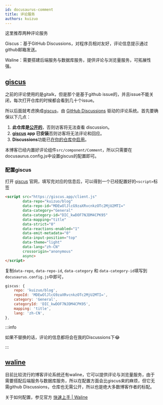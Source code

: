 ```yaml
---
id: docusaurus-comment
title: 评论服务
authors: kuizuo
---
```


这里推荐两种评论服务

Giscus：基于GitHub Discussions，对程序员相对友好，评论信息提示通过github邮箱发送。

Waline：需要搭建后端服务与数据库服务，提供评论与浏览量服务，可拓展性强。

## [giscus](https://giscus.app)

之前的评论使用的是gitalk，但是那个是基于github issue的，并且issue不能关闭，每次打开仓库的时候都会看到几十个issue。

所以后面就考虑换成[giscus](https://giscus.app/zh-CN)，由 [GitHub Discussions](https://docs.github.com/en/discussions) 驱动的评论系统。首先要确保以下几点：

1. **此仓库是[公开的](https://docs.github.com/en/github/administering-a-repository/managing-repository-settings/setting-repository-visibility#making-a-repository-public)**，否则访客将无法查看 discussion。
2. **[giscus](https://github.com/apps/giscus) app 已安装**否则访客将无法评论和回应。
3. **Discussions**功能已[在你的仓库中启用](https://docs.github.com/en/github/administering-a-repository/managing-repository-settings/enabling-or-disabling-github-discussions-for-a-repository)。

本博客已经内置好评论组件`src/component/Comment`，所以只需要在docusaurus.config.js中设置giscus的配置即可。

### 配置giscus

打开 [giscus](https://giscus.app/) 官网，填写完对应的信息后，可以得到一个已经配置好的`<script>`标签

```html
<script src="https://giscus.app/client.js"
        data-repo="kuizuo/blog"
        data-repo-id="MDEwOlJlcG9zaXRvcnkzOTc2MjU2MTI="
        data-category="General"
        data-category-id="DIC_kwDOF7NJDM4CPK95"
        data-mapping="title"
        data-strict="0"
        data-reactions-enabled="1"
        data-emit-metadata="0"
        data-input-position="top"
        data-theme="light"
        data-lang="zh-CN"
        crossorigin="anonymous"
        async>
</script>
```

复制`data-repo`, `data-repo-id`, `data-category` 和 `data-category-id`填写到`docusaurus.config.js`中即可，

```javascript title='docusaurus.config.js'
giscus: {
    repo: 'kuizuo/blog',
    repoId: 'MDEwOlJlcG9zaXRvcnkzOTc2MjU2MTI=',
    category: 'General',
    categoryId: 'DIC_kwDOF7NJDM4CPK95',
    mapping: 'title',
    lang: 'zh-CN',
},
```

:::info

如果不替换的话，评论的信息都将会在我的Discussions下😂

:::

## [waline](https://github.com/walinejs/waline)

目前比较流行的博客评论系统还有waline，它可以提供评论与浏览量服务，由于需要搭配后端服务与数据库服务，所以在配置方面会比giscus来的麻烦，但它无需github Discussions，仓库也无需公开，所以也是绝大多数博客作者的标配。

关于如何配置，参见官方 [快速上手 | Waline](https://waline.js.org/guide/get-started.html)